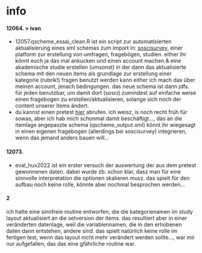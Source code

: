 # info
#### 12064. > ivan
- 12057.qscheme_essai_clean.R ist ein script zur automatisierten aktualisierung eines xml schemas zum import in: [soscisurvey](https://soscisurvey.de), einer platform zur erstellung von umfragen, fragebögen, studien. either ihr könnt euch ja das mal ankucken und einen account machen & eine akademische studie erstellen (umsonst) in der dann das aktualisierte schema mit den neuen items als grundlage zur erstellung einer kategorie (rubrik!) fragen benutzt werden kann either ich mach das über meinen account, jenach bedingungen. das neue schema ist dann jdfs. für jeden benutzbar, um damit dort (sosci) zumindest auf einfache weise einen fragebogen zu erstellen/aktualisieren, solange sich noch der content unserer items ändert.
- du kannst einen pretest [hier](https://www.soscisurvey.de/hux2022/?act=4ALCb2to15QLAFjCofKqQ5PF) abrufen. ich weisz, is noch recht früh für sowas, aber ich hab mich schonmal damit beschäftigt..., das an die itemlage angepaszte schema (qscheme_output.xml) könnt ihr wiegesagt in einen eigenen fragebogen (allerdings bei soscisurvey) integrieren, wenn das jemand anders bauen will...
#### 12073.
- eval_hux2022 ist ein erster versuch der auswertung der aus dem pretest gewonnenen daten. dabei wurde zb. schon klar, dasz man für eine sinnvolle interpretation die optionen skalieren musz. das spielt für den aufbau noch keine rolle, könnte aber nochmal besprochen werden...
#### 2
ich hatte eine sinnfreie routine entworfen, die die kategorienamen im study layout aktualisiert an die setversion der items. das resultiert aber in einer veränderten datenlage, weil die variablennamen, die in den erhobenen daten dann entstehen, andere sind. das spielt natürlich keine rolle im fertigen test, wenn das layout nicht mehr verändert werden sollte..., war mir nur aufgefallen, das das eine gfährliche routine war.